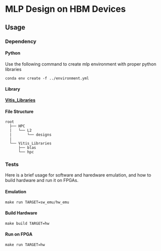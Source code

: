 # MLP Design on HBM Devices

## Usage

### Dependency

#### Python

Use the following command to create mlp environment with proper python libraries

```
conda env create -f ../environment.yml

```

#### Library

[**Vitis_Libraries**](https://gitenterprise.xilinx.com/FaaSApps/Vitis_Libraries)

#### File Structure

```
root
  ├── HPC
  |   └── L2
  |       └── designs
  |
  └── Vitis_Libraries
      ├── blas
      └── hpc

```

### Tests

Here is a brief usage for software and haredware emulation, and how to build hardware and run it on FPGAs. 

#### Emulation

```
make run TARGET=sw_emu/hw_emu
```

#### Build Hardware

```
make build TARGET=hw
```

#### Run on FPGA

```
make run TARGET=hw
```
